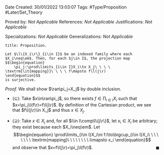 <div class="topSpace"></div>

Date Created: 30/01/2022 13:03:07
Tags: #Type/Proposition #Later/Set_Theory

Proved by: _Not Applicable_
References: _Not Applicable_
Justifications: _Not Applicable_

Specializations: _Not Applicable_
Generalizations: _Not Applicable_

``` ad-Proposition
title: Proposition.

Let $\l\{X_i\r\}_{i\in I}$ be an indexed family where each $X_i\neq\em$. Then, for each $j\in I$, the projection map
$$\begin{equation}
    \pi_j:\prod\limits_{i\in I}X_i\to X_j\ \ \ \ \textrm{\it{mapping}}\ \ \ \ f\mapsto f\l(j\r)
\end{equation}$$
is surjective.

```

<i>Proof.</i> We shall show $\ran\pi_j=X_j$ by double inclusion.
* ($\subseteq$): Take $x\in\ran\pi_j$, so there exists $f\in\prod_{i\in I}X_i$ such that $x=\pi_j\l(f\r)=f\l(j\r)$. By definition of the Cartesian product, we see that $f\l(j\r)\in X_j$ and thus $x\in X_j$.

* ($\supseteq$): Take $x\in X_j$ and, for all $i\in I\comp\l\{j\r\}$, let $x_i\in X_i$ be arbitrary; they exist because each $X_i\neq\em$. Let
$$\begin{equation}
    \prod\limits_{i\in I}X_i\ni f:I\to\bigcup_{i\in I}X_i\ \ \ \ \ \ \ \ \textrm{mapping}\ \ \ \ \ \ \ \ i\mapsto x_i
\end{equation}$$
and observe that $x=f\l(j\r)=\pi_j\l(f\r)$.<span style="float:right;">$\blacksquare$</span>
